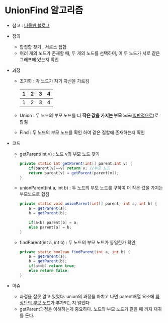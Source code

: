 # UnionFind 알고리즘

- 참고 : [나동빈 블로그](https://m.blog.naver.com/ndb796/221230967614)

- 정의 
  -  합집합 찾기 , 서로소 집합
  - 여러 개의 노드가 존재할 때, 두 개의 노드를 선택하여, 이 두 노드가 서로 같은 그래프에 있는지 확인



- 과정

  - 초기화 : 각 노드가 자기 자신을 가르킴

    | 1    | 2    | 3    | 4    |
    | ---- | ---- | ---- | ---- |
    | 1    | 2    | 3    | 4    |

  - Union :  두 노드의 부모 노드를 더 **작은 값을 가지는 부모 노드**(<u>일반적으로</u>)로 합침

  - Find : 두 노드의 부모 노드를 확인 하여 같은 집합에 존재하는지 확인



- 코드

  - getParent(int v) : 노드 v의 부모 노드 찾기

    ```java
    private static int getParent(int[] parent,int v) {
    	if(parent[v]==v) return v; //부모 노드
    	return parent[v] = getParent(parent[v]);
    }
    ```

  - unionParent(int a, int b) : 두 노드의 부모 노드를 구하여 더 작은 값을 가지는 부모노드로 합침

    ```java
    private static void unionParent(int[] parent, int a, int b) {
    	a = getParent(a);
    	b = getParent(b);
    		
    	if(a<b) parent[b] = a;
    	else parent[a] = b;
    }
    ```

  - findParent(int a, int b) : 두 노드의 부모 노드가 동일한가 확인

    ```java
    private static boolean findParent(int a, int b) {
    	a = getParent(a);
    	b = getParent(b);
    	if(a==b) return true;
    	else return false;
    }
    ```

- 이슈
  - 과정을 잘못 알고 있었다. union의 과정을 마치고 나면 parent배열 요소에 <u>최상단의 부모 노드</u>가 추가되는지 알았다
  - getParent과정을 이해하는게 중요하다. 노드와 부모 노드가 같을 때 까지 재귀를 돈다. 